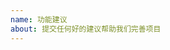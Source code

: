 ```yaml
---
name: 功能建议
about: 提交任何好的建议帮助我们完善项目
---
```


<!-- 在提交这个反馈前请确保当前 issue 中没有相同的问题 -->

<!-- 描述你想要的功能 -->

